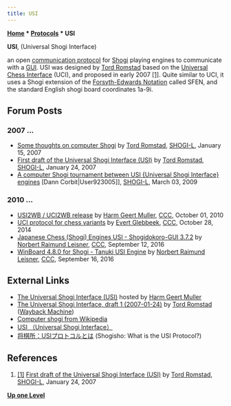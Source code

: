```yaml
---
title: USI
---
```

**[Home](Home "Home") \* [Protocols](Protocols "Protocols") \* USI**


**USI**, (Universal Shogi Interface)  

an open [communication protocol](https://en.wikipedia.org/wiki/Communication_protocol) for [Shogi](Shogi "Shogi") playing engines to communicate with a [GUI](GUI "GUI").
USI was designed by [Tord Romstad](Tord_Romstad "Tord Romstad") based on the [Universal Chess Interface](UCI "UCI") (UCI), and proposed in early 2007 <a id="cite-note-1" href="#cite-ref-1">[1]</a>. 
Quite similar to UCI, it uses a Shogi extension of the [Forsyth-Edwards Notation](Forsyth-Edwards_Notation "Forsyth-Edwards Notation") called SFEN, and the standard English shogi board coordinates 1a-9i.



## Forum Posts


### 2007 ...


* [Some thoughts on computer Shogi](http://www.shogi.net/shogi-l/Archive/2007/Njan15-10.txt) by [Tord Romstad](Tord_Romstad "Tord Romstad"), [SHOGI-L](Computer_Chess_Forums "Computer Chess Forums"), January 15, 2007
* [First draft of the Universal Shogi Interface (USI)](http://www.shogi.net/shogi-l/dir07/dirday0124/article070124132552.html) by [Tord Romstad](Tord_Romstad "Tord Romstad"), [SHOGI-L](Computer_Chess_Forums "Computer Chess Forums"), January 24, 2007
* [A computer Shogi tournament between USI {Universal Shogi Interface} engines](https://groups.google.com/d/msg/shogi-l/g22nYwllQrY/CHkPGAVnht4J) [Dann Corbit|User923005]], [SHOGI-L](Computer_Chess_Forums "Computer Chess Forums"), March 03, 2009


### 2010 ...


* [USI2WB / UCI2WB release](http://www.talkchess.com/forum/viewtopic.php?t=35482) by [Harm Geert Muller](Harm_Geert_Muller "Harm Geert Muller"), [CCC](CCC "CCC"), October 01, 2010
* [UCI protocol for chess variants](http://www.talkchess.com/forum3/viewtopic.php?t=54167) by [Evert Glebbeek](Evert_Glebbeek "Evert Glebbeek"), [CCC](CCC "CCC"), October 28, 2014
* [Japanese Chess (Shogi) Engines USI - Shogidokoro-GUI 3.7.2](http://www.talkchess.com/forum3/viewtopic.php?f=2&t=61407) by [Norbert Raimund Leisner](Norbert_Raimund_Leisner "Norbert Raimund Leisner"), [CCC](CCC "CCC"), September 12, 2016
* [WinBoard 4.8.0 for Shogi - Tanuki USI Engine](http://www.talkchess.com/forum3/viewtopic.php?f=2&t=61441) by [Norbert Raimund Leisner](Norbert_Raimund_Leisner "Norbert Raimund Leisner"), [CCC](CCC "CCC"), September 16, 2016


## External Links


* [The Universal Shogi Interface (USI)](http://hgm.nubati.net/usi.html) hosted by [Harm Geert Muller](Harm_Geert_Muller "Harm Geert Muller")
* [The Universal Shogi Interface, draft 1 (2007-01-24)](http://web.archive.org/web/20150525174702/http://www.glaurungchess.com/shogi/usi.html) by [Tord Romstad](Tord_Romstad "Tord Romstad") ([Wayback Machine](https://en.wikipedia.org/wiki/Wayback_Machine))
* [Computer shogi from Wikipedia](https://en.wikipedia.org/wiki/Computer_shogi)
* [USI （Universal Shogi Interface）](http://www.usapyonsoft.jp/shogi/wiki/wiki.cgi?USI)
* [将棋所：USIプロトコルとは](http://shogidokoro.starfree.jp/usi.html) (Shogisho: What is the USI Protocol?)


## References


1. <a id="cite-ref-1" href="#cite-note-1">[1]</a> [First draft of the Universal Shogi Interface (USI)](http://www.shogi.net/shogi-l/dir07/dirday0124/article070124132552.html) by [Tord Romstad](Tord_Romstad "Tord Romstad"), [SHOGI-L](Computer_Chess_Forums "Computer Chess Forums"), January 24, 2007

**[Up one Level](Protocols "Protocols")**







 
